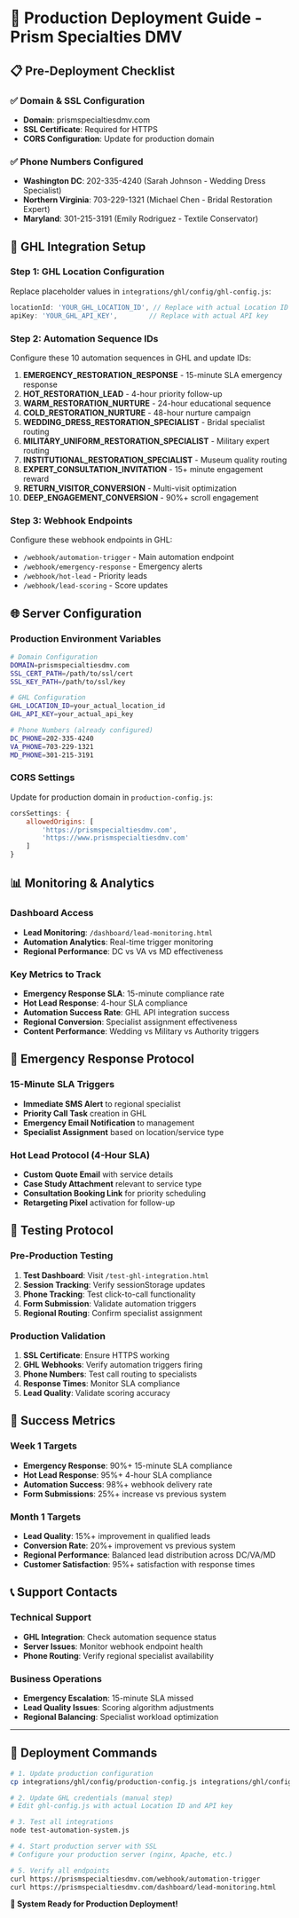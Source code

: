 # 🚀 Production Deployment Guide - Prism Specialties DMV

## 📋 Pre-Deployment Checklist

### ✅ Domain & SSL Configuration
- **Domain**: prismspecialtiesdmv.com
- **SSL Certificate**: Required for HTTPS
- **CORS Configuration**: Update for production domain

### ✅ Phone Numbers Configured
- **Washington DC**: 202-335-4240 (Sarah Johnson - Wedding Dress Specialist)
- **Northern Virginia**: 703-229-1321 (Michael Chen - Bridal Restoration Expert)
- **Maryland**: 301-215-3191 (Emily Rodriguez - Textile Conservator)

## 🔧 GHL Integration Setup

### Step 1: GHL Location Configuration
Replace placeholder values in `integrations/ghl/config/ghl-config.js`:

```javascript
locationId: 'YOUR_GHL_LOCATION_ID', // Replace with actual Location ID
apiKey: 'YOUR_GHL_API_KEY',        // Replace with actual API key
```

### Step 2: Automation Sequence IDs
Configure these 10 automation sequences in GHL and update IDs:

1. **EMERGENCY_RESTORATION_RESPONSE** - 15-minute SLA emergency response
2. **HOT_RESTORATION_LEAD** - 4-hour priority follow-up
3. **WARM_RESTORATION_NURTURE** - 24-hour educational sequence
4. **COLD_RESTORATION_NURTURE** - 48-hour nurture campaign
5. **WEDDING_DRESS_RESTORATION_SPECIALIST** - Bridal specialist routing
6. **MILITARY_UNIFORM_RESTORATION_SPECIALIST** - Military expert routing
7. **INSTITUTIONAL_RESTORATION_SPECIALIST** - Museum quality routing
8. **EXPERT_CONSULTATION_INVITATION** - 15+ minute engagement reward
9. **RETURN_VISITOR_CONVERSION** - Multi-visit optimization
10. **DEEP_ENGAGEMENT_CONVERSION** - 90%+ scroll engagement

### Step 3: Webhook Endpoints
Configure these webhook endpoints in GHL:

- `/webhook/automation-trigger` - Main automation endpoint
- `/webhook/emergency-response` - Emergency alerts
- `/webhook/hot-lead` - Priority leads
- `/webhook/lead-scoring` - Score updates

## 🌐 Server Configuration

### Production Environment Variables
```bash
# Domain Configuration
DOMAIN=prismspecialtiesdmv.com
SSL_CERT_PATH=/path/to/ssl/cert
SSL_KEY_PATH=/path/to/ssl/key

# GHL Configuration
GHL_LOCATION_ID=your_actual_location_id
GHL_API_KEY=your_actual_api_key

# Phone Numbers (already configured)
DC_PHONE=202-335-4240
VA_PHONE=703-229-1321
MD_PHONE=301-215-3191
```

### CORS Settings
Update for production domain in `production-config.js`:
```javascript
corsSettings: {
    allowedOrigins: [
        'https://prismspecialtiesdmv.com',
        'https://www.prismspecialtiesdmv.com'
    ]
}
```

## 📊 Monitoring & Analytics

### Dashboard Access
- **Lead Monitoring**: `/dashboard/lead-monitoring.html`
- **Automation Analytics**: Real-time trigger monitoring
- **Regional Performance**: DC vs VA vs MD effectiveness

### Key Metrics to Track
- **Emergency Response SLA**: 15-minute compliance rate
- **Hot Lead Response**: 4-hour SLA compliance
- **Automation Success Rate**: GHL API integration success
- **Regional Conversion**: Specialist assignment effectiveness
- **Content Performance**: Wedding vs Military vs Authority triggers

## 🚨 Emergency Response Protocol

### 15-Minute SLA Triggers
- **Immediate SMS Alert** to regional specialist
- **Priority Call Task** creation in GHL
- **Emergency Email Notification** to management
- **Specialist Assignment** based on location/service type

### Hot Lead Protocol (4-Hour SLA)
- **Custom Quote Email** with service details
- **Case Study Attachment** relevant to service type
- **Consultation Booking Link** for priority scheduling
- **Retargeting Pixel** activation for follow-up

## 🧪 Testing Protocol

### Pre-Production Testing
1. **Test Dashboard**: Visit `/test-ghl-integration.html`
2. **Session Tracking**: Verify sessionStorage updates
3. **Phone Tracking**: Test click-to-call functionality
4. **Form Submission**: Validate automation triggers
5. **Regional Routing**: Confirm specialist assignment

### Production Validation
1. **SSL Certificate**: Ensure HTTPS working
2. **GHL Webhooks**: Verify automation triggers firing
3. **Phone Numbers**: Test call routing to specialists
4. **Response Times**: Monitor SLA compliance
5. **Lead Quality**: Validate scoring accuracy

## 🎯 Success Metrics

### Week 1 Targets
- **Emergency Response**: 90%+ 15-minute SLA compliance
- **Hot Lead Response**: 95%+ 4-hour SLA compliance
- **Automation Success**: 98%+ webhook delivery rate
- **Form Submissions**: 25%+ increase vs previous system

### Month 1 Targets
- **Lead Quality**: 15%+ improvement in qualified leads
- **Conversion Rate**: 20%+ improvement vs previous system
- **Regional Performance**: Balanced lead distribution across DC/VA/MD
- **Customer Satisfaction**: 95%+ satisfaction with response times

## 📞 Support Contacts

### Technical Support
- **GHL Integration**: Check automation sequence status
- **Server Issues**: Monitor webhook endpoint health
- **Phone Routing**: Verify regional specialist availability

### Business Operations
- **Emergency Escalation**: 15-minute SLA missed
- **Lead Quality Issues**: Scoring algorithm adjustments
- **Regional Balancing**: Specialist workload optimization

---

## 🎉 Deployment Commands

```bash
# 1. Update production configuration
cp integrations/ghl/config/production-config.js integrations/ghl/config/ghl-config.js

# 2. Update GHL credentials (manual step)
# Edit ghl-config.js with actual Location ID and API key

# 3. Test all integrations
node test-automation-system.js

# 4. Start production server with SSL
# Configure your production server (nginx, Apache, etc.)

# 5. Verify all endpoints
curl https://prismspecialtiesdmv.com/webhook/automation-trigger
curl https://prismspecialtiesdmv.com/dashboard/lead-monitoring.html
```

**🚀 System Ready for Production Deployment!**